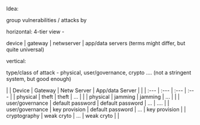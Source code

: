 Idea:

group vulnerabilities / attacks by

horizontal: 4-tier view -   

device  |   gateway  |   netwserver  |   app/data servers  (terms might differ, but quite universal)

vertical: 

type/class of attack  - physical, user/governance, crypto .... (not a stringent system, but good enough)


|                 | Device | Gateway | Netw Server | App/data Server |
|                 | :---          |     :---      |        :---  |       :---  |
| physical               | theft    | theft     | ...    |   | 
| physical               | jamming    | jamming     | ...    |   | 
| user/governance | default password    | default password   | ...   | .... |
| user/governance | key provision    | default password   | ...   | key provision |
| cryptography               | weak cryto     | ...     | weak cryto    |   | 
